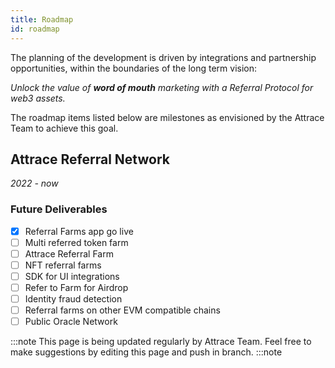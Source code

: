 ```yaml
---
title: Roadmap
id: roadmap
---
```


The planning of the development is driven by integrations and partnership opportunities, within the boundaries of the long term vision:  

*Unlock the value of **word of mouth** marketing with a Referral Protocol for web3 assets.*

The roadmap items listed below are milestones as envisioned by the Attrace Team to achieve this goal.

## Attrace Referral Network
_2022 - now_  
### Future Deliverables

<div class="roadmap">

- [x] Referral Farms app go live
- [ ] Multi referred token farm
- [ ] Attrace Referral Farm
- [ ] NFT referral farms
- [ ] SDK for UI integrations
- [ ] Refer to Farm for Airdrop
- [ ] Identity fraud detection 
- [ ] Referral farms on other EVM compatible chains 
- [ ] Public Oracle Network

</div>





:::note
This page is being updated regularly by Attrace Team. Feel free to make suggestions by editing this page and push in branch.
:::note


 

